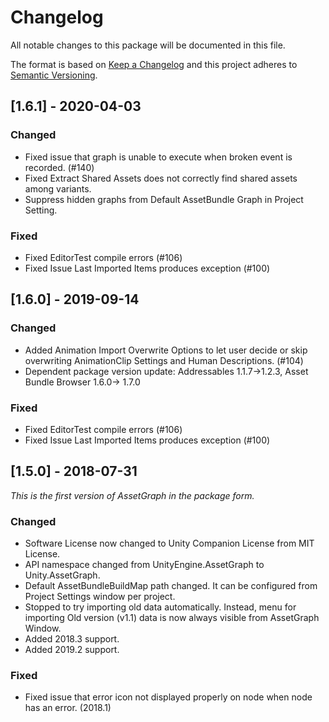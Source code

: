 # Changelog
All notable changes to this package will be documented in this file.

The format is based on [Keep a Changelog](http://keepachangelog.com/en/1.0.0/)
and this project adheres to [Semantic Versioning](http://semver.org/spec/v2.0.0.html).

## [1.6.1] - 2020-04-03
### Changed
- Fixed issue that graph is unable to execute when broken event is recorded. (#140)
- Fixed Extract Shared Assets does not correctly find shared assets among variants.
- Suppress hidden graphs from Default AssetBundle Graph in Project Setting.

### Fixed
- Fixed EditorTest compile errors (#106)
- Fixed Issue Last Imported Items produces exception (#100)

## [1.6.0] - 2019-09-14
### Changed
- Added Animation Import Overwrite Options to let user decide or skip overwriting AnimationClip Settings and Human Descriptions. (#104)
- Dependent package version update: Addressables 1.1.7->1.2.3, Asset Bundle Browser 1.6.0-> 1.7.0

### Fixed
- Fixed EditorTest compile errors (#106)
- Fixed Issue Last Imported Items produces exception (#100)

## [1.5.0] - 2018-07-31
*This is the first version of AssetGraph in the package form.*

### Changed
- Software License now changed to Unity Companion License from MIT License.
- API namespace changed from UnityEngine.AssetGraph to Unity.AssetGraph.
- Default AssetBundleBuildMap path changed. It can be configured from Project Settings window per project.
- Stopped to try importing old data automatically. Instead, menu for importing Old version (v1.1) data is now always visible from AssetGraph Window.
- Added 2018.3 support.
- Added 2019.2 support.

### Fixed
- Fixed issue that error icon not displayed properly on node when node has an error. (2018.1)

